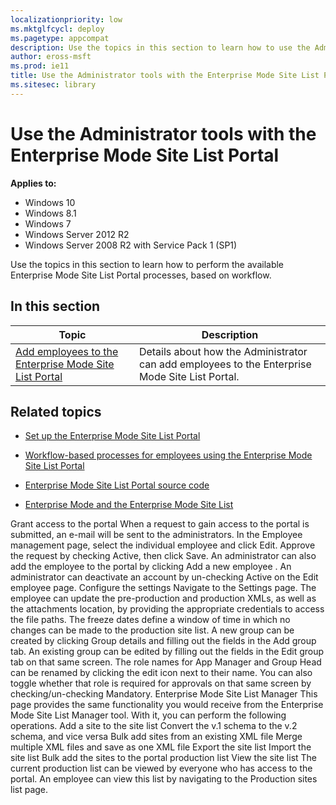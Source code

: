 ```yaml
---
localizationpriority: low
ms.mktglfcycl: deploy
ms.pagetype: appcompat
description: Use the topics in this section to learn how to use the Administrator tools with the Enterprise Mode Site List Portal.
author: eross-msft
ms.prod: ie11
title: Use the Administrator tools with the Enterprise Mode Site List Portal (Internet Explorer 11 for IT Pros)
ms.sitesec: library
---
```


# Use the Administrator tools with the Enterprise Mode Site List Portal

**Applies to:**

-   Windows 10
-   Windows 8.1
-   Windows 7
-   Windows Server 2012 R2
-   Windows Server 2008 R2 with Service Pack 1 (SP1)

Use the topics in this section to learn how to perform the available Enterprise Mode Site List Portal processes, based on workflow.

## In this section
|Topic                                                          |Description                                                                        |
|---------------------------------------------------------------|-----------------------------------------------------------------------------------|
|[Add employees to the Enterprise Mode Site List Portal](add-employees-enterprise-mode-portal.md)|Details about how the Administrator can add employees to the Enterprise Mode Site List Portal.|

## Related topics
- [Set up the Enterprise Mode Site List Portal](set-up-enterprise-mode-portal.md)

- [Workflow-based processes for employees using the Enterprise Mode Site List Portal](workflow-processes-enterprise-mode-portal.md)

- [Enterprise Mode Site List Portal source code](https://github.com/MicrosoftEdge/enterprise-mode-site-list-portal)

- [Enterprise Mode and the Enterprise Mode Site List](what-is-enterprise-mode.md)


Grant access to the portal
When a request to gain access to the portal is submitted, an e-mail will be sent to the administrators.
In the Employee management page, select the individual employee and click Edit.
Approve the request by checking Active, then click Save.
An administrator can also add the employee to the portal by clicking Add a new employee .
An administrator can deactivate an account by un-checking Active on the Edit employee page.
Configure the settings
Navigate to the Settings page.
The employee can update the pre-production and production XMLs, as well as the attachments location, by providing the appropriate credentials to access the file paths.
The freeze dates define a window of time in which no changes can be made to the production site list.
A new group can be created by clicking Group details and filling out the fields in the Add group tab. An existing group can be edited by filling out the fields in the Edit group tab on that same screen.
The role names for App Manager and Group Head can be renamed by clicking the edit icon next to their name. You can also toggle whether that role is required for approvals on that same screen by checking/un-checking Mandatory.
Enterprise Mode Site List Manager
This page provides the same functionality you would receive from the Enterprise Mode Site List Manager tool. With it, you can perform the following operations.
Add a site to the site list
Convert the v.1 schema to the v.2 schema, and vice versa
Bulk add sites from an existing XML file
Merge multiple XML files and save as one XML file
Export the site list
Import the site list
Bulk add the sites to the portal production list
View the site list
The current production list can be viewed by everyone who has access to the portal. An employee can view this list by navigating to the Production sites list page.